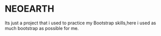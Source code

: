 # NEOEARTH
Its just a project that i used to practice my Bootstrap skills,here i used as much bootstrap as possible for me.
